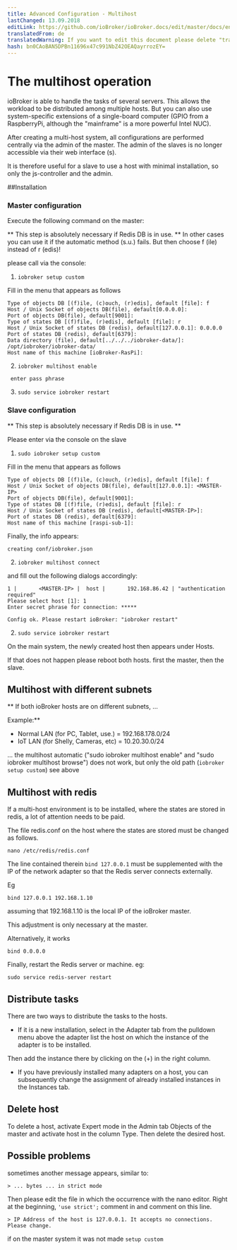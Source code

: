 ```yaml
---
title: Advanced Configuration - Multihost
lastChanged: 13.09.2018
editLink: https://github.com/ioBroker/ioBroker.docs/edit/master/docs/en/config/multihost.md
translatedFrom: de
translatedWarning: If you want to edit this document please delete "translatedFrom" field, elsewise this document will be translated automatically again
hash: bn0CAoBAN5DPBn11696x47c991NbZ42OEAQayrrozEY=
---
```

# The multihost operation
ioBroker is able to handle the tasks of several servers. This allows the workload to be distributed among multiple hosts.
But you can also use system-specific extensions of a single-board computer (GPIO from a RaspberryPi, although the "mainframe" is a more powerful Intel NUC).

After creating a multi-host system, all configurations are performed centrally via the admin of the master. The admin of the slaves is no longer accessible via their web interface (s).

It is therefore useful for a slave to use a host with minimal installation, so only the js-controller and the admin.

##Installation
### Master configuration
Execute the following command on the master:

** This step is absolutely necessary if Redis DB is in use. ** In other cases you can use it if the automatic method (s.u.) fails. But then choose f (ile) instead of r (edis)!

please call via the console:

1. `iobroker setup custom`

Fill in the menu that appears as follows

```
Type of objects DB [(f)ile, (c)ouch, (r)edis], default [file]: f
Host / Unix Socket of objects DB(file), default[0.0.0.0]:
Port of objects DB(file), default[9001]:
Type of states DB [(f)file, (r)edis], default [file]: r
Host / Unix Socket of states DB (redis), default[127.0.0.1]: 0.0.0.0
Port of states DB (redis), default[6379]:
Data directory (file), default[../../../iobroker-data/]: /opt/iobroker/iobroker-data/
Host name of this machine [ioBroker-RasPi]:
```

2. `iobroker multihost enable`

``` enter pass phrase```

3. `sudo service iobroker restart`

### Slave configuration
** This step is absolutely necessary if Redis DB is in use. **

Please enter via the console on the slave

1. `sudo iobroker setup custom`

Fill in the menu that appears as follows

```
Type of objects DB [(f)ile, (c)ouch, (r)edis], default [file]: f
Host / Unix Socket of objects DB(file), default[127.0.0.1]: <MASTER-IP>
Port of objects DB(file), default[9001]:
Type of states DB [(f)file, (r)edis], default [file]: r
Host / Unix Socket of states DB (redis), default[<MASTER-IP>]:
Port of states DB (redis), default[6379]:
Host name of this machine [raspi-sub-1]:
```

Finally, the info appears:

```
creating conf/iobroker.json
```

2. `iobroker multihost connect`

and fill out the following dialogs accordingly:

```
1 |       <MASTER-IP> |  host |       192.168.86.42 | "authentication required"
Please select host [1]: 1
Enter secret phrase for connection: *****

Config ok. Please restart ioBroker: "iobroker restart"
```

2. `sudo service iobroker restart`

On the main system, the newly created host then appears under Hosts.

If that does not happen please reboot both hosts. first the master, then the slave.

## Multihost with different subnets
** If both ioBroker hosts are on different subnets, ...

Example:**

* Normal LAN (for PC, Tablet, use.) = 192.168.178.0/24
* IoT LAN (for Shelly, Cameras, etc) = 10.20.30.0/24

... the multihost automatic ("sudo iobroker multihost enable" and "sudo iobroker multihost browse") does not work, but only the old path (`iobroker setup custom`) see above

## Multihost with redis
If a multi-host environment is to be installed, where the states are stored in redis, a lot of attention needs to be paid.

The file redis.conf on the host where the states are stored must be changed as follows.

```
nano /etc/redis/redis.conf
```

The line contained therein `bind 127.0.0.1` must be supplemented with the IP of the network adapter so that the Redis server connects externally.

Eg

```
bind 127.0.0.1 192.168.1.10
```

assuming that 192.168.1.10 is the local IP of the ioBroker master.

This adjustment is only necessary at the master.

Alternatively, it works

```
bind 0.0.0.0
```

Finally, restart the Redis server or machine. eg:

```
sudo service redis-server restart
```

## Distribute tasks
There are two ways to distribute the tasks to the hosts.

* If it is a new installation, select in the Adapter tab from the pulldown menu above the adapter list the host on which the instance of the adapter is to be installed.

Then add the instance there by clicking on the (+) in the right column.

* If you have previously installed many adapters on a host, you can subsequently change the assignment of already installed instances in the Instances tab.

## Delete host
To delete a host, activate Expert mode in the Admin tab Objects of the master and activate host in the column Type. Then delete the desired host.

## Possible problems
sometimes another message appears, similar to:

```> ... bytes ... in strict mode```

Then please edit the file in which the occurrence with the nano editor. Right at the beginning, `'use strict';` comment in and comment on this line.

```> IP Address of the host is 127.0.0.1. It accepts no connections. Please change.```

if on the master system it was not made ``` setup custom ```